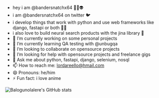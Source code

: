 
- hey i am @bandersnatchx64 🤖👾👽
- i am @bandersnatchx64 on twitter 🐦
- i develop things that work with python and use web frameworks like django, fastapi or both 🧑‍💻
- i also love to build neural search products with the jina library 🔎
- 🔭 I’m currently working on some personal projects
- 🌱 I’m currently learning QA testing with @unbugqa
- 👯 I’m looking to collaborate on opensource projects
- 🤔 I’m looking for help with opensource projects and freelance gigs
- 💬 Ask me about python, fastapi, django, selenium, nosql
- 📫 How to reach me: lordareello@hmail.com
- 😄 Pronouns: he/him
- ⚡ Fun fact: i love anime 

![Balogunolalere's GitHub stats](https://github-readme-stats.vercel.app/api?username=Balogunolalere)
